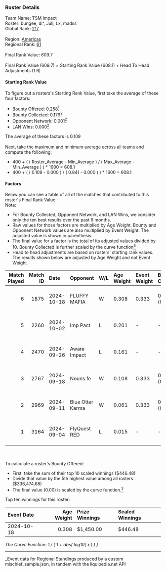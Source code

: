 ### Roster Details<br />
Team Name: TSM Impact<br />
Roster: bungee, di^, Juli, Lx, madss<br />
Global Rank: [217](../../standings_global_2025_03_01.md)<br />
<br />
Region: [Americas]( ../../standings_americas_2025_03_01.md)<br />
Regional Rank: [61]( ../../standings_americas_2025_03_01.md)<br />
<br />
Final Rank Value:  609.7<br />
<br />
Final Rank Value (609.7) = Starting Rank Value (608.1) + Head To Head Adjustments (1.6)<br />

#### Starting Rank Value<br />
To figure out a rosters's Starting Rank Value, first take the average of these four factors:<br />
- Bounty Offered: 0.258[<sup>1</sup>](#table2)
- Bounty Collected: 0.179[<sup>2</sup>](#table1)
- Opponent Network: 0.001[<sup>2</sup>](#table1)
- LAN Wins: 0.000[<sup>2</sup>](#table1)

The average of these factors is 0.109<br />
<br />
Next, take the maximum and minimum average across all teams and compute the following:<br />
- 400 + ( ( Roster_Average - Min_Average ) / ( Max_Average - Min_Average ) ) * 1600 = 608.1
- 400 + ( ( 0.109 - 0.000 ) / ( 0.841 - 0.000 ) ) * 1600 = 608.1


#### Factors<br />
Below you can see a table of all of the matches that contributed to this roster's Final Rank Value.<br />
Note:<br />

- For Bounty Collected, Opponent Network, and LAN Wins, we consider only the ten best results over the past 6 months.
- Raw values for those factors are multiplied by Age Weight. Bounty and Opponent Network values are also multiplied by Event Weight. The adjusted value is shown in parenthesis.
- The final value for a factor is the total of its adjusted values divided by 10. Bounty Collected is further scaled by the curve function[<sup>3</sup>](#curveFunction)
- Head to head adjustments are based on rosters' starting rank values. The results shown below are adjusted by Age Weight and not Event Weight
<span id="table1"></span><br />


| Match Played | Match ID | Date       | Opponent         | W/L | Age Weight | Event Weight | Bounty Collected | Opponent Network | LAN Wins  | H2H Adj. | Roster                       |
| -: | -: | :- | :- | :- | :- | :- | :- | :- | :- | -: | :- |
|            6 |     1875 | 2024-10-18 | FLUFFY MAFIA     | W   | 0.308      | 0.333        | 0.002 (0.000)    | 0.034 (0.003)    | 0 (0.000) |     5.03 | bungee, di^, Juli, Lx, madss |
|            5 |     2260 | 2024-10-02 | Imp Pact         | L   | 0.201      | -            | -                | -                | -         |    -3.14 | bungee, di^, Juli, Lx, madss |
|            4 |     2470 | 2024-09-26 | Aware Impact     | L   | 0.161      | -            | -                | -                | -         |    -2.66 | bungee, di^, Juli, Lx, madss |
|            3 |     2767 | 2024-09-18 | Nouns.fe         | W   | 0.108      | 0.333        | 0.001 (0.000)    | 0.091 (0.003)    | 0 (0.000) |     1.68 | bungee, di^, Juli, Lx, madss |
|            2 |     2969 | 2024-09-11 | Blue Otter Karma | W   | 0.061      | 0.333        | 0.001 (0.000)    | 0.008 (0.000)    | 0 (0.000) |     0.93 | bungee, di^, Juli, Lx, madss |
|            1 |     3164 | 2024-09-04 | FlyQuest RED     | L   | 0.015      | -            | -                | -                | -         |    -0.21 | bungee, di^, Juli, Lx, madss |

<br />
<span id="table2"></span><br />
To calculate a roster's Bounty Offered:<br />

- First, take the sum of their top 10 scaled winnings ($446.48)
- Divide that value by the 5th highest value among all rosters ($336,474.68)
- The final value (0.00) is scaled by the curve function.[<sup>3</sup>](#curveFunction)

Top ten winnings for this roster:<br />

| Event Date | Age Weight | Prize Winnings | Scaled Winnings |
| :- | -: | :- | :- |
| 2024-10-18 |      0.308 | $1,450.00      | $446.48         |


<span id="curveFunction"></span>_The Curve Function: 1 / ( 1 + abs( log10( x ) ) )_<br />

---
_Event data for Regional Standings produced by a custom mischief_sample.json, in tandem with the liquipedia.net API<br />
